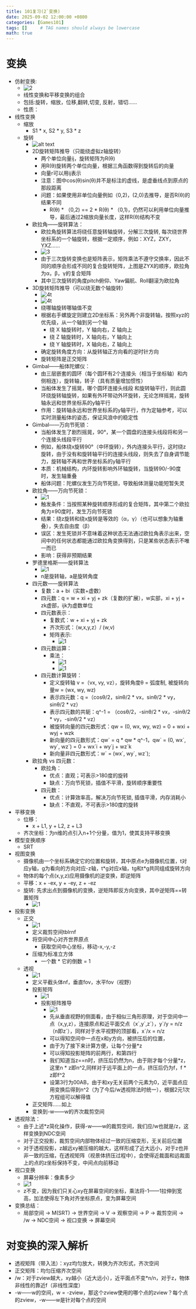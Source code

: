```yaml
---
title: 101复习(2`变换)
date: 2025-09-02 12:00:00 +0800
categories: [Games101]
tags: []     # TAG names should always be lowercase
math: true
---
```


# 变换

* 仿射变换:
  * ![2](/assets/img/blog/Games101/仿射变换.png)
  * 线性变换和平移变换的组合
  * 包括:旋转，缩放，位移,翻转,切变, 反射，错切……
  * 性质：
* 线性变换
  * 缩放
    * S1 * x, S2 * y, S3 * z
  * 旋转
    * ![alt text](/assets/img/blog/Games101/2D旋转矩阵推导.png)
    * 2D旋转矩阵推导（只能绕虚拟z轴旋转）
      * 两个单位向量ij，旋转矩阵为R(θ)
      * 用R(θ)旋转两个单位向量，根据三角函数得到旋转后的向量
      * 向量r可以用ij表示
      * 注意：图中cos(θ)sin(θ)并不是标注的虚线，是虚垂线点到原点的那段距离
      * 问题：如果使用非单位向量例如（0,2)，(2,0)去推导，是否R(θ)的结果不同
        * R(θ) * （0,2) == 2 * R(θ) * （0,1)，仍然可以利用单位向量推导，最后通过2缩放向量长度，这样R(θ)结构不变
    * 欧拉角——旋转算法：
      * 欧拉角旋转算法将绕任意旋转轴旋转，分解三次旋转, 每次绕世界坐标系的一个轴旋转，根据一定顺序，例如：XYZ，ZXY，YXZ……
      * ![3](/assets/img/blog/Games101/3维欧拉复合矩阵.png)
      * 由于三次旋转变换也是矩阵表示，矩阵乘法不遵守交换率，因此不同的顺序会形成不同的复合旋转矩阵，上图是ZYX的顺序，欧拉角为α，β，γ的复合矩阵
      * 其中三次旋转的角度pitch俯仰、Yaw偏航、Roll翻滚为欧拉角
    * 3D旋转矩阵推导（可以绕无数个轴旋转）
      * ![4t](/assets/img/blog/Games101/3维旋转矩阵.png)
      * ![4t](/assets/img/blog/Games101/绕y旋转.png)
      * 绕哪轴旋转哪轴值不变
      * 根据右手螺旋定则建立2D坐标系：另外两个非旋转轴，按照xyz的优先级，从一个轴到另一个轴
        * 绕 X 轴旋转时，Y 轴向右，Z 轴向上 
        * 绕 Z 轴旋转时，X 轴向右，Y 轴向上
        * 绕 Y 轴旋转时，X 轴向右，Z 轴向上
      * 确定旋转角度方向：从旋转轴正方向看的逆时针方向
      * 旋转矩阵是正交矩阵
    * Gimbal——船体陀螺仪：
      * 由三层嵌套的圆环（每个圆环有2个连接头（相当于坐标轴）和内侧相连），旋转轴，转子（具有质量增加惯性）
      * 当船体发生了摇晃，哪个圆环连接头线段 和旋转轴平行，则此圆环绕旋转轴旋转，如果有外环带动外环旋转，无论怎样摇晃，旋转轴永远和世界坐标系的y轴平行
      * 作用：旋转轴永远和世界坐标系的y轴平行，作为定轴参考，可以实时测量船体的姿态，保证风浪中的稳定性
    * Gimbal——万向节死锁：
      * 当船体发生了剧烈摇晃，90°，某一个圆盘的连接头线段将和另一个连接头线段平行
      * 例如，船体绕x旋转90°（中环旋转），外内连接头平行，这时绕z旋转，由于没有和旋转轴平行的连接头线段，则失去了自身调节能力，旋转轴不再和世界坐标系的y轴平行
      * 本质：机械结构，内环旋转影响外环轴旋转，当旋转90/-90度时，发生轴重叠
      * 船体问题：陀螺仪发生万向节死锁，导致船体测量功能短暂失灵
    * 欧拉角——万向节死锁：
      * ![1](/assets/img/blog/Games101/万向节死锁.png)
      * 触发条件：当按照某种旋转顺序形成的复合矩阵，其中第二个欧拉角为±90度时，发生万向节死锁
      * 结果：绕z旋转和绕x旋转是等效的（α，γ）（也可以想象为轴重叠），失去自由度（β）
      * 误区：发生死锁并不意味着这种状态无法通过欧拉角表示出来，空间中的任何状态都能通过欧拉角变换得到，只是某些状态表示不唯一而已
      * 影响：获得非预期结果
    * 罗德里格斯——旋转算法
      * ![1](/assets/img/blog/Games101/罗德里格斯旋转算法.png)
      * n是旋转轴，a是旋转角度
    * 四元数——旋转算法
      * 复数：a + bi（实数+虚数）
      * 四元数：q = w + xi + yj + zk（复数的扩展），w实部，xi + yj + zk虚部，ijk为虚数单位
      * 四元数表示：
        * 复数式：w + xi + yj + zk
        * 齐次形式：（w,x,y,z）/ (w,v)
        * 矩阵表示:
          * ![1](/assets/img/blog/Games101/四元数矩阵表示.png)
      * 四元数运算：
        * 乘法：
          * ![1](/assets/img/blog/Games101/四元数乘法.png)
          * ![1](/assets/img/blog/Games101/乘法运算表.png)
      * 四元数计算旋转：
        * 定义旋转轴 v =（vx, vy, vz），旋转角度θ = 弧度制, 被旋转向量w = (wx, wy, wz)
        * 表示四元数：q =（cosθ/2，sinθ/2 * vx，sinθ/2 * vy，sinθ/2 * vz）
        * 表示四元数的共轭：q^-1 = （cosθ/2，-sinθ/2 * vx，-sinθ/2 * vy，-sinθ/2 * vz）
        * 被旋转向量的四元数形式：qw = (0, wx, wy, wz) = 0 + wxi + wyj + wzk
        * 新向量的四元数形式：qw\` = q * qw * q^-1，qw\` = (0, wx\`, wy\`, wz\`) = 0 + wx\`i + wy\`j + wz\`k
        * 新向量非四元数形式：w\` = (wx\`, wy\`, wz\`);
    * 欧拉角 vs 四元数：
      * 欧拉角：
        * 优点：直观；可表示>180度的旋转
        * 缺点：万向节死锁，插值不平滑，旋转顺序重要性
      * 四元数：
        * 优点：计算效率高，解决万向节死锁, 插值平滑，内存消耗小
        * 缺点：不直观，不可表示>180度的旋转
* 平移变换
  * 位移：
    * x + L1, y + L2, z + L3
  * 齐次坐标：为n维的点引入n+1个分量，值为1，使其支持平移变换
* 模型变换顺序
  * SRT
* 视图变换
  * 摄像机由一个坐标系确定它的位置和旋转，其中原点e为摄像机位置，t对应y轴，g为看向的方向对应-z轴，t*g对应x轴，tg和t\*g共同组成旋转方向
  * 物体的每个点(x,y,z)应用摄像机的逆变换，即逆矩阵
  * 平移：x + -ex, y + -ey, z + -ez
  * 旋转: 先求出点到摄像机的变换，逆矩阵即反方向变换，其中逆矩阵==转置矩阵
    * ![1](/assets/img/blog/Games101/摄像机变换.png)
* 投影变换
  * 正交
    * ![1](/assets/img/blog/Games101/正交变换.png)
    * 定义裁剪空间tblrnf
    * 将空间中心对齐世界原点
      * 获取空间中心坐标，移动-x,-y,-z
    * 压缩为标准立方体
      * 一个数 * 它的倒数 = 1
  * 透视
    * ![1](/assets/img/blog/Games101/合并结果.png)
    * 定义平截头体nf，垂直fov，水平fov（视野）
    * 投影矩阵
      * ![1](/assets/img/blog/Games101/透视变换.png)
      * 投影矩阵推导
        * ![1](/assets/img/blog/Games101/投影矩阵推导.png)
        * 先从垂直视野的侧面看，由于相似三角形原理，对于空间中一点（x,y,z），连接原点和近平面交点（x\`,y\`,z\`），y\`/y = n/z（n即z\`），同样对于水平视野的顶部看，x`/x = n/z
        * 可以得知空间中一点在x和y方向，被挤压后的位置，
        * 由于为了接下来计算方便，让每个分量*z
        * 可以得知投影矩阵的前两行，和第四行
        * 我们知道当z==n时，挤压后仍然为n，由于刚才每个分量*z，这里n * z即n^2,同样对于远平面上的一点，挤压后仍为f，f * z即f^2
        * 设第3行为00AB，由于和xy无关前两个元素为0，近平面点应用变换后得到n^2（为了今后/w透视除法时统一），根据2元1次方程组可以解得值
    * 正交矩阵……如上
    * 变换到-w——w的齐次裁剪空间
* 透视除法：
  * 由于上述*z简化操作，获得-w——w的裁剪空间，我们应/w也就是/z，这样变换到NDC空间
  * 对于正交投影，裁剪空间内部物体经过一致的压缩变形，无关前后位置
  * 对于透视投影，z越远xy被压缩的越大，这样形成了近大远小，对于z也并非一致的压缩，在透视矩阵（视景体挤压过程中），会使得近裁面和远裁面上的点的z坐标保持不变，中间点向前移动
* 视口变换
  * 屏幕分辨率：像素多少
  * ![1](/assets/img/blog/Games101/视口变换.png)
  * z不变，因为我们只关心xy在屏幕空间的坐标，乘法将-1——1拉伸到宽高，加法使得左下角对齐坐标原点，变为屏幕空间
* 变换总结：
  * 局部空间 -> M(SRT) -> 世界空间 -> V -> 观察空间 -> P -> 裁剪空间 -> /w -> NDC空间 -> 视口变换 -> 屏幕空间

# 对变换的深入解析

* 透视矩阵（带入法）：xyz均匀放大，转换为齐次形式，齐次空间
* 正交矩阵：均匀压缩齐次空间
* /w：对于zview越大，xy越小（近大远小），近平面点不变*n/n，对于z，物体非线性的靠近f（非线性深度）
* -w——w的空间，w = -zview，那这个zview使用的哪个点的zview？每个点的zview，-w——w是针对每个点的空间